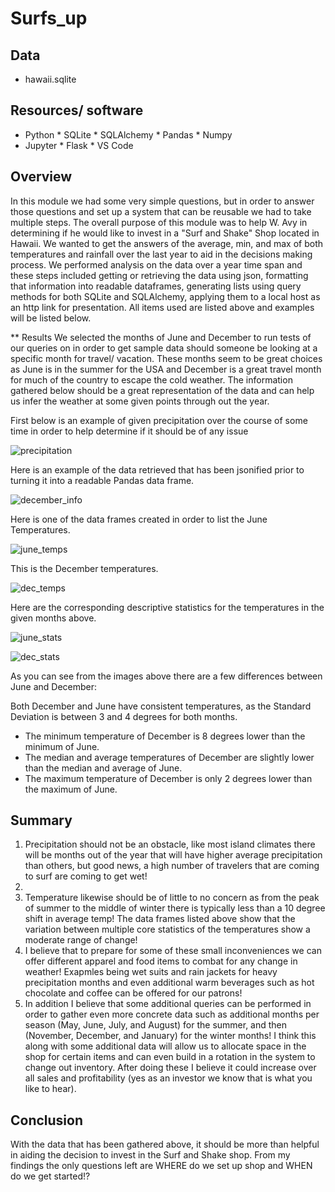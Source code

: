 # Surfs_up

## Data

- hawaii.sqlite

## Resources/ software
  * Python    * SQLite   * SQLAlchemy   * Pandas  * Numpy
  * Jupyter   * Flask    * VS Code
 

## Overview

In this module we had some very simple questions, but in order to answer those questions and set up a system that can be reusable we had to take multiple steps. The overall purpose of this module was to help W. Avy in determining if he would like to invest in a "Surf and Shake" Shop located in Hawaii. We wanted to get the answers of the average, min, and max of both temperatures and rainfall over the last year to aid in the decisions making process. We performed analysis on the data over a year time span and these steps included getting or retrieving the data using json, formatting that information into readable dataframes, generating lists using query methods for both SQLite and SQLAlchemy, applying them to a local host as an http link for presentation. All items used are listed above and examples will be listed below. 

** Results
We selected the months of June and December to run tests of our queries on in order to get sample data should someone be looking at a specific month for travel/ vacation. These months seem to be great choices as June is in the summer for the USA and December is a great travel month for much of the country to escape the cold weather. The information gathered below should be a great representation of the data and can help us infer the weather at some given points through out the year.

First below is an example of given precipitation over the course of some time in order to help determine if it should be of any issue

![precipitation](https://user-images.githubusercontent.com/114188120/213273151-9a71edec-70a9-447a-8841-280682da3b70.png)


Here is an example of the data retrieved that has been jsonified prior to turning it into a readable Pandas data frame.

![december_info](https://user-images.githubusercontent.com/114188120/213271577-d96b4801-bfe4-458b-9e7e-1536449b65b4.png)

Here is one of the data frames created in order to list the June Temperatures.

![june_temps](https://user-images.githubusercontent.com/114188120/213271395-2494738c-8b8f-46aa-a8e6-d54ac0c9480b.png)

This is the December temperatures.

![dec_temps](https://user-images.githubusercontent.com/114188120/213271558-47b89a79-ec87-4458-8b45-51d3248a9daa.png)


Here are the corresponding descriptive statistics for the temperatures in the given months above.

![june_stats](https://user-images.githubusercontent.com/114188120/213271790-568e87d3-5eeb-4e22-a61b-1591d8c7e559.png)

![dec_stats](https://user-images.githubusercontent.com/114188120/213271825-b5d64d8e-5713-407e-9b28-d5d6663a1b93.png)

As you can see from the images above there are a few differences between June and December:

Both December and June have consistent temperatures, as the Standard Deviation is between 3 and 4 degrees for both months.
* The minimum temperature of December is 8 degrees lower than the minimum of June.
* The median and average temperatures of December are slightly lower than the median and average of June.
* The maximum temperature of December is only 2 degrees lower than the maximum of June.

## Summary

1. Precipitation should not be an obstacle, like most island climates there will be months out of the year that will have higher average precipitation than others, but good news, a high number of travelers that are coming to surf are coming to get wet!
2. 
3. Temperature likewise should be of little to no concern as from the peak of summer to the middle of winter there is typically less than a 10 degree shift in average temp! The data frames listed above show that the variation between multiple core statistics of the temperatures show a moderate range of change!
4. I believe that to prepare for some of these small inconveniences we can offer different apparel and food items to combat for any change in weather! Exapmles being wet suits and rain jackets for heavy precipitation months and even additional warm beverages such as hot chocolate and coffee can be offered for our patrons!
5. In addition I believe that some additional queries can be performed in order to gather even more concrete data such as additional months per season (May, June, July, and August) for the summer, and then (November, December, and January) for the winter months! I think this along with some additional data will allow us to allocate space in the shop for certain items and can even build in a rotation in the system to change out inventory. After doing these I believe it could increase over all sales and profitability (yes as an investor we know that is what you like to hear).

## Conclusion
With the data that has been gathered above, it should be more than helpful in aiding the decision to invest in the Surf and Shake shop. From my findings the only questions left are WHERE do we set up shop and WHEN do we get started!?
